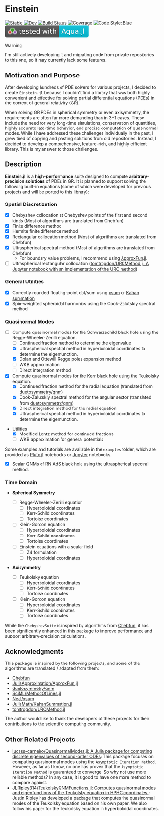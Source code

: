 # Einstein

[![Stable](https://img.shields.io/badge/docs-stable-blue.svg)](https://AuroraDysis.github.io/Einstein.jl/stable/)
[![Dev](https://img.shields.io/badge/docs-dev-blue.svg)](https://AuroraDysis.github.io/Einstein.jl/dev/)
[![Build Status](https://github.com/AuroraDysis/Einstein.jl/actions/workflows/CI.yml/badge.svg?branch=main)](https://github.com/AuroraDysis/Einstein.jl/actions/workflows/CI.yml?query=branch%3Amain)
[![Coverage](https://codecov.io/gh/AuroraDysis/Einstein.jl/graph/badge.svg?token=C99DVUUULL)](https://codecov.io/gh/AuroraDysis/Einstein.jl)
[![Code Style: Blue](https://img.shields.io/badge/code%20style-blue-4495d1.svg)](https://github.com/invenia/BlueStyle)
[![Aqua](https://raw.githubusercontent.com/JuliaTesting/Aqua.jl/master/badge.svg)](https://github.com/JuliaTesting/Aqua.jl)

> [!WARNING]  
> I'm still actively developing it and migrating code from private repositories to this one, so it may currently lack some features.

## Motivation and Purpose

After developing hundreds of PDE solvers for various projects, I decided to create `Einstein.jl` because I couldn't find a library that was both highly convenient and effective for solving partial differential equations (PDEs) in the context of general relativity (GR).

When solving GR PDEs in spherical symmetry or even axisymmetry, the requirements are often far more demanding than in 3+1 cases. These include the need for very long-time simulations, conservation of quantities, highly accurate late-time behavior, and precise computation of quasinormal modes. While I have addressed these challenges individually in the past, I grew tired of copying and pasting solutions from old repositories. Instead, I decided to develop a comprehensive, feature-rich, and highly efficient library. This is my answer to those challenges.

## Description

**Einstein.jl** is a **high-performance** suite designed to compute **arbitrary-precision solutions** of PDEs in GR. It is planned to support solving the following built-in equations (some of which were developed for previous projects and will be ported to this library):

### Spatial Discretization

- [x] Chebyshev collocation at Chebyshev points of the first and second kinds (Most of algorithms are translated from Chebfun)
- [x] Finite difference method
- [x] Hermite finite difference method
- [x] Rectangular collocation method (Most of algorithms are translated from Chebfun)
- [x] Ultraspherical spectral method (Most of algorithms are translated from Chebfun)
  - For boundary value problems, I recommend using [ApproxFun.jl](https://github.com/JuliaApproximation/ApproxFun.jl).
- [ ] Ultraspherical rectangular collocation ([tomtrogdon/URCMethod.jl: A Jupyter notebook with an implementation of the URC method](https://github.com/tomtrogdon/URCMethod.jl))

### General Utilities

- [x] Correctly rounded floating-point dot/sum using [xsum](https://arxiv.org/abs/1505.05571) or [Kahan summation](https://en.wikipedia.org/wiki/Kahan_summation_algorithm)
- [x] Spin-weighted spheroidal harmonics using the Cook-Zalutskiy spectral method

### Quasinormal Modes

- [ ] Compute quasinormal modes for the Schwarzschild black hole using the Regge-Wheeler-Zerilli equation.
  - [ ] Continued fraction method to determine the eigenvalue
  - [x] Ultraspherical spectral method in hyperboloidal coordinates to determine the eigenfunction.
  - [x] Dolan and Ottewill Regge poles expansion method
  - [ ] WKB approximation
  - [ ] Direct integration method
- [x] Compute quasinormal modes for the Kerr black hole using the Teukolsky equation.
  - [x] Continued fraction method for the radial equation (translated from [duetosymmetry/qnm](https://github.com/duetosymmetry/qnm))
  - [x] Cook-Zalutskiy spectral method for the angular sector (translated from [duetosymmetry/qnm](https://github.com/duetosymmetry/qnm))
  - [x] Direct integration method for the radial equation
  - [x] Ultraspherical spectral method in hyperboloidal coordinates to determine the eigenfunction.
- Utilities
  - [x] Modified Lentz method for continued fractions
  - [ ] WKB approximation for general potentials

Some examples and tutorials are available in the `examples` folder, which are provided as [Pluto.jl](https://plutojl.org/) notebooks or [Jupyter](https://jupyter.org/) notebooks.

- [x] Scalar QNMs of RN AdS black hole using the ultraspherical spectral method.

### Time Domain

- **Spherical Symmetry**

  - [ ] Regge-Wheeler-Zerilli equation
    - [ ] Hyperboloidal coordinates
    - [ ] Kerr-Schild coordinates
    - [ ] Tortoise coordinates
  - [ ] Klein-Gordon equation
    - [ ] Hyperboloidal coordinates
    - [ ] Kerr-Schild coordinates
    - [ ] Tortoise coordinates
  - [ ] Einstein equations with a scalar field
    - [ ] Z4 formulation
    - [ ] Hyperboloidal coordinates

- **Axisymmetry**

  - [ ] Teukolsky equation
    - [ ] Hyperboloidal coordinates
    - [ ] Kerr-Schild coordinates
    - [ ] Tortoise coordinates
  - [ ] Klein-Gordon equation
    - [ ] Hyperboloidal coordinates
    - [ ] Kerr-Schild coordinates
    - [ ] Tortoise coordinates

While the `ChebyshevSuite` is inspired by algorithms from [Chebfun](https://www.chebfun.org/), it has been significantly enhanced in this package to improve performance and support arbitrary-precision calculations.

## Acknowledgments

This package is inspired by the following projects, and some of the algorithms are translated / adapted from them:

- [Chebfun](https://www.chebfun.org/)
- [JuliaApproximation/ApproxFun.jl](https://github.com/JuliaApproximation/ApproxFun.jl)
- [duetosymmetry/qnm](https://github.com/duetosymmetry/qnm)
- [SciML/MethodOfLines.jl](https://github.com/SciML/MethodOfLines.jl)
- [Neal/xsum](https://gitlab.com/radfordneal/xsum)
- [JuliaMath/KahanSummation.jl](https://github.com/JuliaMath/KahanSummation.jl)
- [tomtrogdon/URCMethod.jl](https://github.com/tomtrogdon/URCMethod.jl)

The author would like to thank the developers of these projects for their contributions to the scientific computing community.

## Other Related Projects

- [lucass-carneiro/QuasinormalModes.jl: A Julia package for computing discrete eigenvalues of second-order ODEs](https://github.com/lucass-carneiro/QuasinormalModes.jl): This package focuses on computing quasinormal modes using the `Asymptotic Iteration Method`. However, as far as I know, no one has proven that the `Asymptotic Iteration Method` is guaranteed to converge. So why not use more reliable methods? In any case, it is good to have one more method to compare against.
- [JLRipley314/TeukolskyQNMFunctions.jl: Computes quasinormal modes and eigenfunctions of the Teukolsky equation in HPHC coordinates.](https://github.com/JLRipley314/TeukolskyQNMFunctions.jl): Justin Ripley has developed a package that computes the quasinormal modes of the Teukolsky equation based on his own paper. We also follow his paper for the Teukolsky equation in hyperboloidal coordinates.
